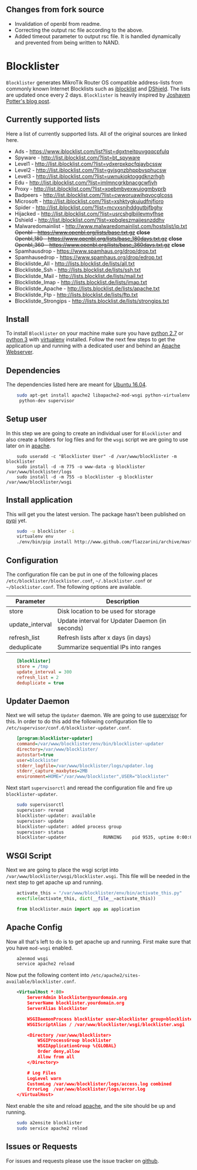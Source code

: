 Changes from fork source
------------------------

* Invalidation of openbl from readme.
* Correcting the output rsc file according to the above.
* Added timeout parameter to output rsc file. It is handled dynamically and 
  prevented from being written to NAND.


Blocklister
===========

``Blocklister`` generates MikroTik Router OS compatible address-lists from
commonly known Internet Blocklists such as [iblocklist](https://www.iblocklist.com) and [DShield](http://feeds.dshield.org/block.txt). The
lists are updated once every 2 days. ``Blocklister`` is heavily inspired by
[Joshaven Potter's blog post](http://joshaven.com/resources/tricks/mikrotik-automatically-updated-address-list).

Currently supported lists
-------------------------

Here a list of currently supported lists. All of the original sources are linked
here.

* Ads - https://www.iblocklist.com/list?list=dgxtneitpuvgqqcpfulq
* Spyware - http://list.iblocklist.com/?list=bt_spyware
* Level1 - http://list.iblocklist.com/?list=ydxerpxkpcfqjaybcssw
* Level2 - http://list.iblocklist.com/?list=gyisgnzbhppbvsphucsw
* Level3 - http://list.iblocklist.com/?list=uwnukjqktoggdknzrhgh
* Edu - http://list.iblocklist.com/?list=imlmncgrkbnacgcwfjvh
* Proxy - http://list.iblocklist.com/?list=xoebmbyexwuiogmbyprb
* Badpeers - http://list.iblocklist.com/?list=cwworuawihqvocglcoss
* Microsoft - http://list.iblocklist.com/?list=xshktygkujudfnjfioro
* Spider - http://list.iblocklist.com/?list=mcvxsnihddgutbjfbghy
* Hijacked - http://list.iblocklist.com/?list=usrcshglbiilevmyfhse
* Dshield - http://list.iblocklist.com/?list=xpbqleszmajjesnzddhv
* Malwaredomainlist - http://www.malwaredomainlist.com/hostslist/ip.txt  
~~Openbl - https://www.openbl.org/lists/base.txt.gz~~ __close__  
~~Openbl_180 - https://www.openbl.org/lists/base_180days.txt.gz~~ __close__  
~~Openbl_360 - https://www.openbl.org/lists/base_360days.txt.gz~~ __close__  
* Spamhausdrop - https://www.spamhaus.org/drop/drop.txt
* Spamhausedrop - https://www.spamhaus.org/drop/edrop.txt
* Blocklistde_All - http://lists.blocklist.de/lists/all.txt
* Blocklistde_Ssh - http://lists.blocklist.de/lists/ssh.txt
* Blocklistde_Mail - http://lists.blocklist.de/lists/mail.txt
* Blocklistde_Imap - http://lists.blocklist.de/lists/imap.txt
* Blocklistde_Apache - http://lists.blocklist.de/lists/apache.txt
* Blocklistde_Ftp - http://lists.blocklist.de/lists/ftp.txt
* Blocklistde_Strongips - http://lists.blocklist.de/lists/strongips.txt


Install
-------

To install ``Blocklister`` on your machine make sure you have [python 2.7](http://www.python.org) or
[python 3](http://www.python.org) with [virtualenv](https://virtualenv.pypa.io) installed. Follow
the next few steps to get the application up and running with a dedicated user
and behind an [Apache Webserver](http://www.apache.org).


Dependencies
------------

The dependencies listed here are meant for [Ubuntu 16.04](http://www.ubuntu.com).

```bash
    sudo apt-get install apache2 libapache2-mod-wsgi python-virtualenv \
     python-dev supervisor
```


Setup user
----------

In this step we are going to create an individual user for ``Blocklister`` and
also create a folders for log files and for the `wsgi` script we are going to
use later on in [apache](http://www.apache.org).


```
    sudo useradd -c "Blocklister User" -d /var/www/blocklister -m blocklister
    sudo install -d -m 775 -o www-data -g blocklister /var/www/blocklister/logs
    sudo install -d -m 755 -o blocklister -g blocklister /var/www/blocklister/wsgi
```


Install application
-------------------

This will get you the latest version. The package hasn't been published on
[pypi](http://www.pypi.org) yet.



```bash
    sudo -u blocklister -i
    virtualenv env
    ./env/bin/pip install http://www.github.com/flazzarini/archive/master.zip
```

Configuration
-------------

The configuration file can be put in one of the following places
``/etc/blocklister/blocklister.conf``, ``~/.blocklister.conf`` or
``~/blocklister.conf``. The following options are available.


 Parameter       |Description
-----------------|-----------------------------------------------
store            |Disk location to be used for storage
update_interval  |Update interval for Updater Daemon (in seconds)
refresh_list     |Refresh lists after x days (in days)
deduplicate      |Summarize sequential IPs into ranges


```ini
    [blocklister]
    store = /tmp
    update_interval = 300
    refresh_list = 2
    deduplicate = true
```

Updater Daemon
--------------

Next we will setup the ``Updater`` daemon. We are going to use [supervisor](http://www.supervisord.org) for
this. In order to do this add the following configuration file to
``/etc/supervisor/conf.d/blocklister-updater.conf``.

```ini
    [program:blocklister-updater]
    command=/var/www/blocklister/env/bin/blocklister-updater
    directory=/var/www/blocklister/
    autostart=true
    user=blocklister
    stderr_logfile=/var/www/blocklister/logs/updater.log
    stderr_capture_maxbytes=2MB
    environment=HOME="/var/www/blocklister",USER="blocklister"
```

Next start ``supervisorctl`` and reread the configuration file and fire up
``blocklister-updater``.

```bash
    sudo supervisorctl
    supervisor> reread
    blocklister-updater: available
    supervisor> update
    blocklister-updater: added process group
    supervisor> status
    blocklister-updater              RUNNING    pid 9535, uptime 0:00:03
```

WSGI Script
-----------

Next we are going to place the wsgi script into
``/var/www/blocklister/wsgi/blocklister.wsgi``. This file will be needed in the
next step to get apache up and running.

```python
    activate_this = "/var/www/blocklister/env/bin/activate_this.py"
    execfile(activate_this, dict(__file__=activate_this))

    from blocklister.main import app as application
```

Apache Config
-------------

Now all that's left to do is to get apache up and running. First make sure that
you have ``mod-wsgi`` enabled.

```bash
    a2enmod wsgi
    service apache2 reload
```

Now put the following content into
``/etc/apache2/sites-available/blocklister.conf``.

```xml
    <VirtualHost *:80>
        ServerAdmin blocklister@yourdomain.org
        ServerName blocklister.yourdomain.org
        ServerAlias blocklister

        WSGIDaemonProcess blocklister user=blocklister group=blocklister threads=5
        WSGIScriptAlias / /var/www/blocklister/wsgi/blocklister.wsgi

        <Directory /var/www/blocklister>
            WSGIProcessGroup blocklister
            WSGIApplicationGroup %{GLOBAL}
            Order deny,allow
            Allow from all
        </Directory>

        # Log Files
        LogLevel warn
        CustomLog /var/www/blocklister/logs/access.log combined
        ErrorLog  /var/www/blocklister/logs/error.log
    </VirtualHost>
```

Next enable the site and reload [apache](http://www.apache.org), and the site should be up and running.

```bash
    sudo a2ensite blocklister
    sudo service apache2 reload
```

Issues or Requests
------------------

For issues and requests please use the issue tracker on [github](http://www.github.com).
